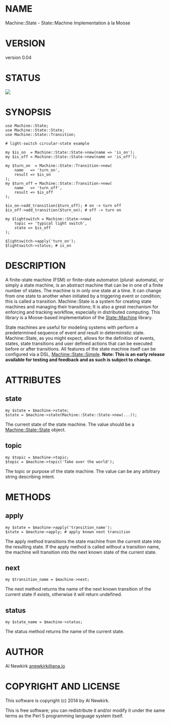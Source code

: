 # NAME

Machine::State - State::Machine Implementation à la Moose

# VERSION

version 0.04

# STATUS

<a href="https://travis-ci.org/alnewkirk/Machine-State"><img src="https://travis-ci.org/alnewkirk/Machine-State.svg?branch=master"></a>

# SYNOPSIS

    use Machine::State;
    use Machine::State::State;
    use Machine::State::Transition;

    # light-switch circular-state example

    my $is_on  = Machine::State::State->new(name => 'is_on');
    my $is_off = Machine::State::State->new(name => 'is_off');

    my $turn_on  = Machine::State::Transition->new(
        name   => 'turn_on',
        result => $is_on
    );
    my $turn_off = Machine::State::Transition->new(
        name   => 'turn_off',
        result => $is_off
    );

    $is_on->add_transition($turn_off); # on -> turn off
    $is_off->add_transition($turn_on); # off -> turn on

    my $lightswitch = Machine::State->new(
        topic => 'typical light switch',
        state => $is_off
    );

    $lightswitch->apply('turn_on');
    $lightswitch->status; # is_on

# DESCRIPTION

A finite-state machine (FSM) or finite-state automaton (plural: automata), or
simply a state machine, is an abstract machine that can be in one of a finite
number of states. The machine is in only one state at a time. It can change from
one state to another when initiated by a triggering event or condition; this is
called a transition. Machine::State is a system for creating state machines and
managing their transitions; It is also a great mechanism for enforcing and
tracking workflow, especially in distributed computing. This library is a
Moose-based implementation of the [State::Machine](http://search.cpan.org/perldoc?State::Machine) library.

State machines are useful for modeling systems with perform a predetermined
sequence of event and result in deterministic state. Machine::State, as you
might expect, allows for the definition of events, states, state transitions
and user defined actions that can be executed before or after transitions. All
features of the state machine itself can be configured via a DSL,
[Machine::State::Simple](http://search.cpan.org/perldoc?Machine::State::Simple). __Note: This is an early release available for
testing and feedback and as such is subject to change.__

# ATTRIBUTES

## state

    my $state = $machine->state;
    $state = $machine->state(Machine::State::State->new(...));

The current state of the state machine. The value should be a
[Machine::State::State](http://search.cpan.org/perldoc?Machine::State::State) object.

## topic

    my $topic = $machine->topic;
    $topic = $machine->topic('Take over the world');

The topic or purpose of the state machine. The value can be any arbitrary
string describing intent.

# METHODS

## apply

    my $state = $machine->apply('transition_name');
    $state = $machine->apply; # apply known next transition

The apply method transitions the state machine from the current state into the
resulting state. If the apply method is called without a transition name, the
machine will transition into the next known state of the current state.

## next

    my $transition_name = $machine->next;

The next method returns the name of the next known transition of the current
state if exists, otherwise it will return undefined.

## status

    my $state_name = $machine->status;

The status method returns the name of the current state.

# AUTHOR

Al Newkirk <anewkirk@ana.io>

# COPYRIGHT AND LICENSE

This software is copyright (c) 2014 by Al Newkirk.

This is free software; you can redistribute it and/or modify it under
the same terms as the Perl 5 programming language system itself.
